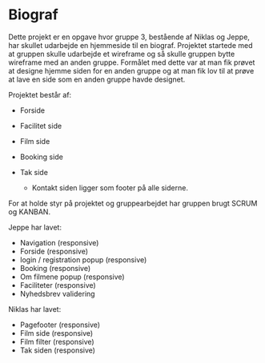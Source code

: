 # Biograf

Dette projekt er en opgave hvor gruppe 3, bestående af Niklas og Jeppe, har skullet udarbejde en hjemmeside til en biograf.
Projektet startede med at gruppen skulle udarbejde et wireframe og så skulle gruppen bytte wireframe med an anden gruppe. 
Formålet med dette var at man fik prøvet at designe hjemme siden for en anden gruppe og at man fik lov til at prøve at lave en side som en anden gruppe havde designet.

Projektet består af:
  - Forside
  - Facilitet side
  - Film side
  - Booking side
  - Tak side
  
    - Kontakt siden ligger som footer på alle siderne. 
    
 For at holde styr på projektet og gruppearbejdet har gruppen brugt SCRUM og KANBAN.
 
 Jeppe har lavet:
  - Navigation (responsive)
  - Forside (responsive)
  - login / registration popup (responsive)
  - Booking (responsive)
  - Om filmene popup (responsive)
  - Faciliteter (responsive)
  - Nyhedsbrev validering 
 
 Niklas har lavet:
  - Pagefooter (responsive)
  - Film side (responsive)
  - Film filter (responsive)
  - Tak siden (responsive)
